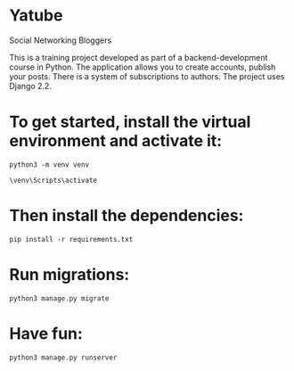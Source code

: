 # Yatube
Social Networking Bloggers

This is a training project developed as part of a backend-development course in Python. The application allows you to create accounts, publish your posts. There is a system of subscriptions to authors. The project uses Django 2.2.

# To get started, install the virtual environment and activate it:
` python3 -m venv venv `

` \venv\Scripts\activate `

# Then install the dependencies:
` pip install -r requirements.txt `

# Run migrations:
` python3 manage.py migrate ` 

# Have fun:
` python3 manage.py runserver `
